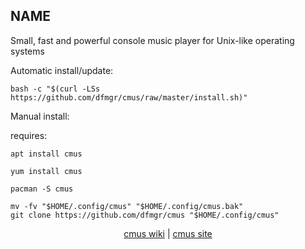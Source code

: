 ## NAME  
  
Small, fast and powerful console music player for Unix-like operating systems  
  
Automatic install/update:
```
bash -c "$(curl -LSs https://github.com/dfmgr/cmus/raw/master/install.sh)"
```
Manual install:

requires:    
```
apt install cmus
```  
```
yum install cmus
```  
```
pacman -S cmus
```  
  
```
mv -fv "$HOME/.config/cmus" "$HOME/.config/cmus.bak"
git clone https://github.com/dfmgr/cmus "$HOME/.config/cmus"
```
  
  
<p align=center>
  <a href="https://wiki.archlinux.org/index.php/cmus" target="_blank">cmus wiki</a>  |  
  <a href="https://cmus.github.io/" target="_blank">cmus site</a>
</p>  
